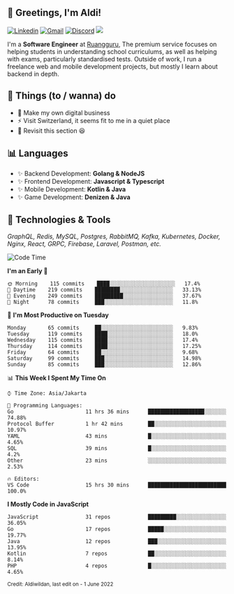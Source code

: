 <!-- Greetings -->
## 👋 Greetings, I'm Aldi!

<!-- Social Media -->
[![Linkedin](https://img.shields.io/badge/-aldiwildan-blue?style=flat&logo=Linkedin&logoColor=white)](https://www.linkedin.com/in/aldiwildan/)
[![Gmail](https://img.shields.io/badge/-aldiwild77@gmail.com-c14438?style=flat&logo=Gmail&logoColor=white)](mailto:aldiwild77@gmail.com)
[![Discord](https://img.shields.io/badge/-Chroma-5663F7?style=flat&logo=Discord&logoColor=white)](https://discord.gg/BUxraQ8)
![](https://komarev.com/ghpvc/?username=aldiwildan77&label=Visitor&color=2bbc8a)

<!-- Introduction -->
I'm a **Software Engineer** at [Ruangguru](https://ruangguru.com), The premium service focuses on helping students in understanding school curriculums, as well as helping with exams, particularly standardised tests. Outside of work, I run a freelance web and mobile development projects, but mostly I learn about backend in depth.

## 📃 Things (to / wanna) do
- 🐝 Make my own digital business
- ⚡ Visit Switzerland, it seems fit to me in a quiet place
- 🌱 Revisit this section 😆

## 📊 Languages
- ✨ Backend Development: **Golang & NodeJS**
- ✨ Frontend Development: **Javascript & Typescript**
- ✨ Mobile Development: **Kotlin & Java**
- ✨ Game Development: **Denizen & Java**

## 🔧 Technologies & Tools
*GraphQL, Redis, MySQL, Postgres, RabbitMQ, Kafka, Kubernetes, Docker, Nginx, React, GRPC, Firebase, Laravel, Postman, etc.*

<!--START_SECTION:waka-->
![Code Time](http://img.shields.io/badge/Code%20Time-747%20hrs%2045%20mins-blue)

**I'm an Early 🐤** 

```text
🌞 Morning    115 commits    ████░░░░░░░░░░░░░░░░░░░░░   17.4% 
🌆 Daytime    219 commits    ████████░░░░░░░░░░░░░░░░░   33.13% 
🌃 Evening    249 commits    █████████░░░░░░░░░░░░░░░░   37.67% 
🌙 Night      78 commits     ███░░░░░░░░░░░░░░░░░░░░░░   11.8%

```
📅 **I'm Most Productive on Tuesday** 

```text
Monday       65 commits     ██░░░░░░░░░░░░░░░░░░░░░░░   9.83% 
Tuesday      119 commits    ████░░░░░░░░░░░░░░░░░░░░░   18.0% 
Wednesday    115 commits    ████░░░░░░░░░░░░░░░░░░░░░   17.4% 
Thursday     114 commits    ████░░░░░░░░░░░░░░░░░░░░░   17.25% 
Friday       64 commits     ██░░░░░░░░░░░░░░░░░░░░░░░   9.68% 
Saturday     99 commits     ███░░░░░░░░░░░░░░░░░░░░░░   14.98% 
Sunday       85 commits     ███░░░░░░░░░░░░░░░░░░░░░░   12.86%

```


📊 **This Week I Spent My Time On** 

```text
⌚︎ Time Zone: Asia/Jakarta

💬 Programming Languages: 
Go                       11 hrs 36 mins      ██████████████████░░░░░░░   74.88% 
Protocol Buffer          1 hr 42 mins        ██░░░░░░░░░░░░░░░░░░░░░░░   10.97% 
YAML                     43 mins             █░░░░░░░░░░░░░░░░░░░░░░░░   4.65% 
SQL                      39 mins             █░░░░░░░░░░░░░░░░░░░░░░░░   4.2% 
Other                    23 mins             ░░░░░░░░░░░░░░░░░░░░░░░░░   2.53%

🔥 Editors: 
VS Code                  15 hrs 30 mins      █████████████████████████   100.0%

```

**I Mostly Code in JavaScript** 

```text
JavaScript               31 repos            █████████░░░░░░░░░░░░░░░░   36.05% 
Go                       17 repos            █████░░░░░░░░░░░░░░░░░░░░   19.77% 
Java                     12 repos            ███░░░░░░░░░░░░░░░░░░░░░░   13.95% 
Kotlin                   7 repos             ██░░░░░░░░░░░░░░░░░░░░░░░   8.14% 
PHP                      4 repos             █░░░░░░░░░░░░░░░░░░░░░░░░   4.65%

```



<!--END_SECTION:waka-->

<sub>Credit: Aldiwildan, last edit on - 1 June 2022</sub>

